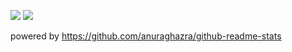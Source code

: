 ![](https://github-readme-stats.vercel.app/api?username=iwahara&show_icons=true&line_height=40)
![](https://github-readme-stats.vercel.app/api/top-langs/?username=iwahara)

powered by https://github.com/anuraghazra/github-readme-stats
